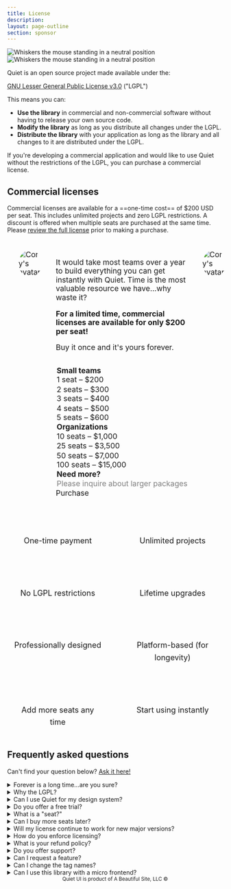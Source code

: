 ```yaml
---
title: License
description: 
layout: page-outline
section: sponsor
---
```


<img class="whiskers only-light" src="/assets/images/whiskers/whiskers-neutral-light.svg" alt="Whiskers the mouse standing in a neutral position">
<img class="whiskers only-dark" src="/assets/images/whiskers/whiskers-neutral-dark.svg" alt="Whiskers the mouse standing in a neutral position">

Quiet is an open source project made available under the:

[GNU Lesser General Public License v3.0](https://www.tldrlegal.com/license/gnu-lesser-general-public-license-v3-lgpl-3) ("LGPL")

This means you can:

- **Use the library** in commercial and non-commercial software without having to release your own source code.
- **Modify the library** as long as you distribute all changes under the LGPL.
- **Distribute the library** with your application as long as the library and all changes to it are distributed under the LGPL.

If you're developing a commercial application and would like to use Quiet without the restrictions of the LGPL, you can purchase a commercial license.

## Commercial licenses

Commercial licenses are available for a ==one-time cost== of $200 USD per seat. This includes unlimited projects and zero LGPL restrictions. A discount is offered when multiple seats are purchased at the same time. Please [review the full license](TODO) prior to making a purchase.

<div id="pricing-callout">
<div class="quote">
  <img 
    src="https://gravatar.com/avatar/bf1b3b95fd5b096a3592247c29667b33?s=400" 
    alt="Cory's avatar"
  >
  <div>
  <p>It would take most teams over a year to build everything you can get instantly with Quiet. Time is the most valuable resource we have…why waste it?</p>
  <p><strong>For a limited time, commercial licenses are available for only $200 per seat!</strong></p>
  <p style="margin-block-end: 0;">Buy it once and it's yours forever.</p>

  <form id="purchase-form">
  <quiet-select label="Number of seats" size="lg" pill>
    <optgroup label="Small teams">
      <option name="1">1 seat – $200</option>
      <option name="2">2 seats – $300</option>
      <option name="3">3 seats – $400</option>
      <option name="4">4 seats – $500</option>
      <option name="5">5 seats – $600</option>
    </optgroup>
    <optgroup label="Organizations">
      <option name="10">10 seats – $1,000</option>
      <option name="25">25 seats – $3,500</option>
      <option name="50">50 seats – $7,000</option>
      <option name="100">100 seats – $15,000</option>
    </optgroup>
    <optgroup label="Need more?">
      <option disabled>Please inquire about larger packages</option>
    </optgroup>
  </quiet-select>
  <quiet-button variant="primary" size="lg" pill href="TODO" target="_blank">
    Purchase
  </quiet-button>
  </form>
  </div>
  <img 
    src="/assets/images/heart.png" 
    alt="Cory's avatar"
    class="not-mobile"
  >
</div>
</div>

<ul id="features-list" aria-label="Features">
  <li><quiet-icon name="cash-banknote" style="color: #7db664;"></quiet-icon><br>One-time payment</li>
  <li><quiet-icon name="infinity" style="color: #b394f4;"></quiet-icon><br>Unlimited projects</li>
  <li><quiet-icon name="unlink" style="color: #a3a6b5;"></quiet-icon><br>No LGPL restrictions</li>
  <li><quiet-icon name="calendar" style="color: #58acf2;"></quiet-icon><br>Lifetime upgrades</li>
  <li><quiet-icon name="tools" style="color: #e98d61;"></quiet-icon><br>Professionally designed</li>
  <li><quiet-icon name="hourglass" style="color: #39baa4;"></quiet-icon><br>Platform-based (for longevity)</li>
  <li><quiet-icon name="armchair" style="color: #989cff;"></quiet-icon><br>Add more seats any time</li>
  <li><quiet-icon name="rocket" style="color: #ec8786;"></quiet-icon><br>Start using instantly</li>
</ul>

## Frequently asked questions

Can't find your question below? [Ask it here!](https://github.com/quietui/quiet/discussions)

<details name="faq">
  <summary>Forever is a long time…are you sure?</summary>
  Yes. The price has been intentionally set to less than the estimated <abbr title="Lifetime Value">LTV</abbr> of a paying user. I don't need a lambo — just help me keep this thing going. 🫡
</details>

<details name="faq">
  <summary>Why the LGPL?</summary>
  Good software takes time. Great software takes patience, passion, and a relentless pursuit of perfection. Quiet wasn't built by a corporation, it was built by me, an independent developer. The LGPL gives me the flexibility to open source the software with reasonable restrictions and commercial licensing gives me the means to continue improving it.
</details>

<details name="faq">
  <summary>Can I use Quiet for my design system?</summary>
  Yes, but you will need a commercial license if you don't want to make your modifications available under the LGPL. A commercial license removes that restriction instantly.
</details>

<details name="faq">
  <summary>Do you offer a free trial?</summary>
  You can use the open source version of Quiet in a non-production environment to determine if it's a good fit for your needs. A commercial license is required before deploying the software to production unless you fully comply with the LGPL.
</details>

<details name="faq">
  <summary>What is a "seat?"</summary>
  In the context of licensing, a "seat" is any user who designs, develops, and/or works with the library's HTML, CSS, or JavaScript on a regular basis. For example, a small team with one designer and two developers would purchase a license for three seats.
</details>

<details name="faq">
  <summary>Can I buy more seats later?</summary>
  You can purchase additional seats any time using the form on this page. However, the discount for additional seats cannot be honored for subsequent purchases, so it's better to buy more up front to get the maximum discount!
</details>

<details name="faq">
  <summary>Will my license continue to work for new major versions?</summary>
  All licenses purchased today will be valid for all future versions of the library. If pricing changes later on, licenses purchased prior to the change will be grandfathered in.
</details>

<details name="faq">
  <summary>How do you enforce licensing?</summary>
  I have neither the time, energy, nor resources to police the Internet for every user who consumes this software illegally. I will, however, defend against obvious rip offs and violations. For the value this software provides, it's just easier to do the right thing.
</details>

<details name="faq">
  <summary>What is your refund policy?</summary>
  Refunds are offered up to 30 days from the date of purchase. I want you to be happy. And remember, you can try it before you buy it!
</details>

<details name="faq">
  <summary>Do you offer support?</summary>
  I actively work on bugs, improve the library, and answer questions from the community. However, a commercial license isn't a guarantee of support. I ask that bugs be <a href="https://github.com/quietui/quiet/issues">reported on GitHub</a> and support questions be asked in the <a href="https://github.com/quietui/quiet/discussions">discussion forum</a> for the benefit of the community. I will always do my best to help and prioritize important bugs.
</details>

<details name="faq">
  <summary>Can I request a feature?</summary>
  Features can be requested in the <a href="https://github.com/quietui/quiet/discussions/categories/feature-requests">discussion forum</a>. Please search before posting to avoid creating duplicate requests.
</details>

<details name="faq">
  <summary>Can I change the tag names?</summary>
  Component tag names, e.g. <code>&lt;quiet-button&gt;</code>, cannot be changed without modifying the source code due to the way tags are referenced in code and styles. Attempting to change tag names, e.g. by extending the associated classes, will cause unexpected breakages and isn't a supported feature of the library.
</details>

<details name="faq">
  <summary>Can I use this library with a micro frontend?</summary>
  Because custom elements are registered globally, I don't recommend using Quiet in a micro frontend architecture <em>unless</em> you move it to the top of the stack. Avoid loading the library multiple times, as this will cause version conflicts and load more code than is necessary.
</details>

<small class="copyright">
  Quiet UI is product of A Beautiful Site, LLC
  &copy;<quiet-date year="numeric"></quiet-date>
</small>


<style>
  #pricing-callout {
    background-color: var(--quiet-paper-color);
    border: var(--quiet-border-style) var(--quiet-border-width) var(--quiet-neutral-stroke-softer);
    border-radius: calc(var(--quiet-border-radius) * 6);
    box-shadow: var(--quiet-shadow-soft);
    padding: 2rem;
    margin-block: calc(var(--quiet-content-spacing) * 1.5);
    scale: 1.025;

    .quote {
      display: flex;
      align-items: start;
      gap: 2rem;
      font-size: 1.0625rem;
    }

    quiet-select {
      margin-block-start: 2rem;
      margin-block-end: 1rem;
    }

    quiet-button {
      width: 100%;
    }

    img {
      max-width: 5rem;
      height: auto;
      border-radius: 50%;
    }

    @media screen and (max-width: 959px) {
      & .quote {
        flex-direction: column;
        align-items: center;
      }
    }
  }

  #purchase-form {
    max-width: 360px;
    margin-inline: auto;
    margin-block-start: 2rem;

    quiet-select {
      &::part(label),
      &::part(description) {
        position: absolute;
        width: 1px;
        height: 1px;
        overflow: hidden;
        white-space: nowrap;
        clip-path: inset(50%);   
      }    
    }
  }

  #features-list {
    display: grid;
    grid-template-columns: 1fr 1fr;
    gap: 2rem;
    padding: 0;
    margin: 0;
    margin-block-end: 2rem;
   
    li {
      display: block;
      list-style: none;
      font-size: 1.125rem;
      text-align: center;
      line-height: 1.6;
      color: var(--quiet-text-muted);
      border-radius: 1rem;
      background: var(--quiet-neutral-fill-softer);
      box-shadow: var(--quiet-shadow-softer);
      padding: 1rem;
      margin: 0;

      quiet-icon {
        font-size: 2.5rem;
        stroke-width: 1.25px;
      }
    }
  }

  @media screen and (max-width: 650px) {
    #features-list {
      gap: 1rem;

      li {
        font-size: 1rem;
      }

      &::first-letter {
        font-size: 1rem;
      }
    }
  }

  .copyright {
    display: block;
    color: var(--quiet-text-muted);
    text-align: center;
    margin-block-end: 2rem;
  }
</style>
